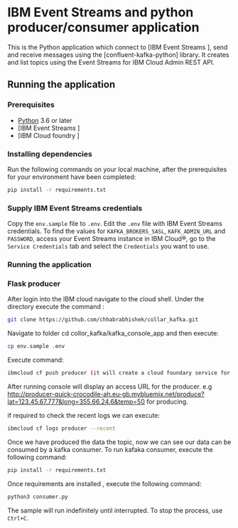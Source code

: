 # IBM Event Streams and python producer/consumer application

This is the Python application which connect to [IBM Event Streams ], send and receive messages using the [confluent-kafka-python] library. It creates and list topics using the Event Streams for IBM Cloud Admin REST API.

## Running the application

### Prerequisites

* [Python](https://www.python.org/downloads/) 3.6 or later
* [IBM Event Streams ]
* [IBM Cloud foundry ]

### Installing dependencies

Run the following commands on your local machine, after the prerequisites for your environment have been completed:

```bash
pip install -r requirements.txt
```

### Supply IBM Event Streams credentials

Copy the `env.sample` file to `.env`.
Edit the `.env` file with IBM Event Streams credentials.
To find the values for `KAFKA_BROKERS_SASL`, `KAFK_ADMIN_URL` and `PASSWORD`, access your Event Streams instance in IBM Cloud®, go to the `Service Credentials` tab and select the `Credentials` you want to use.

### Running the application

### Flask producer

After login into the IBM cloud navigate to the cloud shell.
Under the directory execute  the command : 
```bash
git clone https://github.com/chhabrabhishek/collar_kafka.git 
```
Navigate to folder cd collor_kafka/kafka_console_app and then execute: 
```bash
cp env.sample .env
```
Execute command: 
```bash
ibmcloud cf push producer (it will create a cloud foundary service for python flask app)
```
After running console will display an access URL for the producer.
 e.g http://producer-quick-crocodile-ah.eu-gb.mybluemix.net/produce?lat=123.45.67.777&long=355.66.24.6&temp=50 for producing.
 
if required to check the recent logs we can execute:
```bash
ibmcloud cf logs producer --recent
```
Once we have produced the data the topic, now we can see our data can be consumed by a kafka consumer.
To run kafaka consumer, execute the following command:
```bash
pip install -r requirements.txt
```
Once requirements are installed , execute the following command:

```bash
python3 consumer.py
```

The sample will run indefinitely until interrupted. To stop the process, use `Ctrl+C`.
